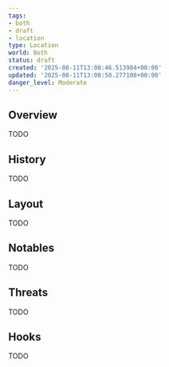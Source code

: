 ```yaml
---
tags:
- both
- draft
- location
type: Location
world: Both
status: draft
created: '2025-08-11T13:08:46.513984+00:00'
updated: '2025-08-11T13:08:50.277108+00:00'
danger_level: Moderate
---
```



## Overview

TODO
## History

TODO
## Layout

TODO
## Notables

TODO
## Threats

TODO
## Hooks

TODO
